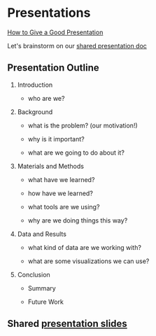 # Presentations

[How to Give a Good Presentation](https://www.princeton.edu/~archss/webpdfs08/BaharMartonosi.pdf)

Let's brainstorm on our [shared presentation doc ](https://docs.google.com/document/d/1VSEUeKn3iNCCkYR3eSmgGwgQy6KyIlyn95P46EfTZ7Q/edit?usp=sharing)

## Presentation Outline
  1. Introduction
      - who are we?

  2. Background
      - what is the problem? (our motivation!)

      - why is it important?

      - what are we going to do about it?

  3. Materials and Methods
      - what have we learned?

      - how have we learned?

      - what tools are we using?

      - why are we doing things this way?

  4. Data and Results
      - what kind of data are we working with?

      - what are some visualizations we can use?

  5. Conclusion
      - Summary

      - Future Work


## Shared [presentation slides ](https://docs.google.com/presentation/d/1fief8a1b59gv40krHDFX1gMUbeQwiJZZgoOA8WfaD30/edit?usp=sharing)
